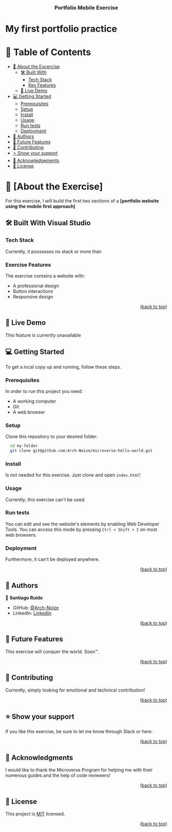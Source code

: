
<div align="center">
  <h3><b>Portfolio Mobile Exercise</b></h3>
</div>

# My first portfolio practice

<!-- TABLE OF CONTENTS -->

# 📗 Table of Contents

- [📖 About the Excercise](#about-ex)
  - [🛠 Built With](#built-with)
    - [Tech Stack](#tech-stack)
    - [Key Features](#key-features)
  - [🚀 Live Demo](#live-demo)
- [💻 Getting Started](#getting-started)
  - [Prerequisites](#prerequisites)
  - [Setup](#setup)
  - [Install](#install)
  - [Usage](#usage)
  - [Run tests](#run-tests)
  - [Deployment](#deployment)
- [👥 Authors](#authors)
- [🔭 Future Features](#future-features)
- [🤝 Contributing](#contributing)
- [⭐️ Show your support](#support)
- [🙏 Acknowledgements](#acknowledgements)
- [📝 License](#license)

<!-- PROJECT DESCRIPTION -->

# 📖 [About the Exercise] <a name="about-project"></a>

For this exercise, I will build the first two sections of a **[portfolio website using the mobile first approach]**

## 🛠 Built With Visual Studio <a name="built-with"></a>

### Tech Stack <a name="tech-stack"></a>
Currently, it possesses no stack or more than 

<!-- Features -->

### Exercise Features <a name="key-features"></a>

The exercise contains a website with:
- A professional design
- Button interactions 
- Responsive design

<p align="right">(<a href="#readme-top">back to top</a>)</p>

<!-- LIVE DEMO -->

## 🚀 Live Demo <a name="live-demo"></a>
This feature is currently unavailable

<!-- GETTING STARTED -->

## 💻 Getting Started <a name="getting-started"></a>

To get a local copy up and running, follow these steps.

### Prerequisites <a name="prerequisites"></a>

In order to run this project you need:
- A working computer
- Git
- A web browser

### Setup <a name="setup"></a>

Clone this repository to your desired folder:

```sh
  cd my-folder
  git clone git@github.com:Arch-Noize/microverse-hello-world.git
```

### Install <a name="install"></a>

Is not needed for this exercise. Just clone and open `index.html`!

### Usage <a name="usage"></a>

Currently, this exercise can't be used.

### Run tests <a name="run-tests"></a>

You can edit and see the website's elements by enabling Web Developer Tools. You can access this mode by pressing `Ctrl + Shift + I` on most web browsers.

### Deployment <a name="deployment"></a>

Furthermore, it can't be deployed anywhere.

<p align="right">(<a href="#readme-top">back to top</a>)</p>

<!-- AUTHORS -->

## 👥 Authors <a name="authors"></a>

👤 **Santiago Ruido**

- GitHub: [@Arch-Noize](https://github.com/Arch-Noize)
- LinkedIn: [LinkedIn](https://www.linkedin.com/in/santiago-ruido-a1404880/)

<p align="right">(<a href="#readme-top">back to top</a>)</p>

<!-- FUTURE FEATURES -->

## 🔭 Future Features <a name="future-features"></a>

This exercise will conquer the world. Soon™️.

<p align="right">(<a href="#readme-top">back to top</a>)</p>

<!-- CONTRIBUTING -->

## 🤝 Contributing <a name="contributing"></a>

Currently, simply looking for emotional and technical contribution! 

<p align="right">(<a href="#readme-top">back to top</a>)</p>

<!-- SUPPORT -->

## ⭐️ Show your support <a name="support"></a>

If you like this exercise, be sure to let me know through Slack or here.

<p align="right">(<a href="#readme-top">back to top</a>)</p>

<!-- ACKNOWLEDGEMENTS -->

## 🙏 Acknowledgments <a name="acknowledgements"></a>

I would like to thank the Microverse Program for helping me with their numerous guides and the help of code reviewers!

<p align="right">(<a href="#readme-top">back to top</a>)</p>

<!-- LICENSE -->

## 📝 License <a name="license"></a>

This project is [MIT](./LICENSE) licensed.

<p align="right">(<a href="#readme-top">back to top</a>)</p>
